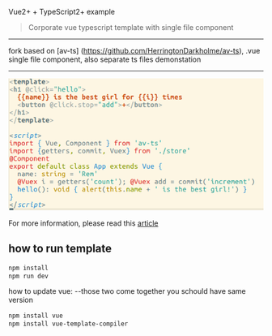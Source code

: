 Vue2+ + TypeScript2+ example 
> Corporate vue typescript template with single file component
--------------------------------
fork based on [av-ts] (https://github.com/HerringtonDarkholme/av-ts), .vue single file component, also separate ts files demonstation 

------

![screenshot](screen.png)

For more information, please read this [article](https://herringtondarkholme.github.io/2016/10/03/vue2-ts2/)

## how to run template
```
npm install 
npm run dev
```

how to update vue:
--those two come together you schould have same version
```
npm install vue 
npm install vue-template-compiler
```